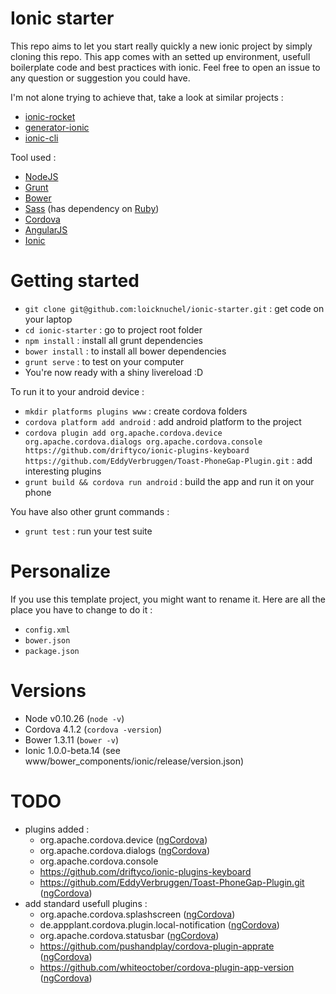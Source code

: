 # Ionic starter

This repo aims to let you start really quickly a new ionic project by simply cloning this repo. This app comes with an setted up environment, usefull boilerplate code and best practices with ionic.
Feel free to open an issue to any question or suggestion you could have.

I'm not alone trying to achieve that, take a look at similar projects :

- [ionic-rocket](https://github.com/yrezgui/ionic-rocket)
- [generator-ionic](https://github.com/diegonetto/generator-ionic)
- [ionic-cli](http://ionicframework.com/getting-started/)

Tool used :

- [NodeJS](http://nodejs.org/)
- [Grunt](http://gruntjs.com/)
- [Bower](http://bower.io/)
- [Sass](http://sass-lang.com/) (has dependency on [Ruby](https://www.ruby-lang.org/))
- [Cordova](http://cordova.apache.org/)
- [AngularJS](https://angularjs.org/)
- [Ionic](http://ionicframework.com/)

# Getting started

- `git clone git@github.com:loicknuchel/ionic-starter.git` : get code on your laptop
- `cd ionic-starter` : go to project root folder
- `npm install` : install all grunt dependencies
- `bower install` : to install all bower dependencies
- `grunt serve` : to test on your computer
- You're now ready with a shiny livereload :D

To run it to your android device :

- `mkdir platforms plugins www` : create cordova folders
- `cordova platform add android` : add android platform to the project
- `cordova plugin add org.apache.cordova.device org.apache.cordova.dialogs org.apache.cordova.console https://github.com/driftyco/ionic-plugins-keyboard https://github.com/EddyVerbruggen/Toast-PhoneGap-Plugin.git` : add interesting plugins
- `grunt build && cordova run android` : build the app and run it on your phone

You have also other grunt commands :

- `grunt test` : run your test suite

# Personalize

If you use this template project, you might want to rename it. Here are all the place you have to change to do it :

- `config.xml`
- `bower.json`
- `package.json`

# Versions

- Node v0.10.26 (`node -v`)
- Cordova 4.1.2 (`cordova -version`)
- Bower 1.3.11 (`bower -v`)
- Ionic 1.0.0-beta.14 (see www/bower_components/ionic/release/version.json)

# TODO

- plugins added :
    - org.apache.cordova.device ([ngCordova](http://ngcordova.com/docs/plugins/device/))
    - org.apache.cordova.dialogs ([ngCordova](http://ngcordova.com/docs/plugins/dialogs/))
    - org.apache.cordova.console
    - https://github.com/driftyco/ionic-plugins-keyboard
    - https://github.com/EddyVerbruggen/Toast-PhoneGap-Plugin.git ([ngCordova](http://ngcordova.com/docs/plugins/toast/))
- add standard usefull plugins :
    - org.apache.cordova.splashscreen ([ngCordova](http://ngcordova.com/docs/plugins/splashscreen/))
    - de.appplant.cordova.plugin.local-notification ([ngCordova](http://ngcordova.com/docs/plugins/localNotification/))
    - org.apache.cordova.statusbar ([ngCordova](http://ngcordova.com/docs/plugins/statusbar/))
    - https://github.com/pushandplay/cordova-plugin-apprate ([ngCordova](http://ngcordova.com/docs/plugins/appRate/))
    - https://github.com/whiteoctober/cordova-plugin-app-version ([ngCordova](http://ngcordova.com/docs/plugins/appVersion/))
